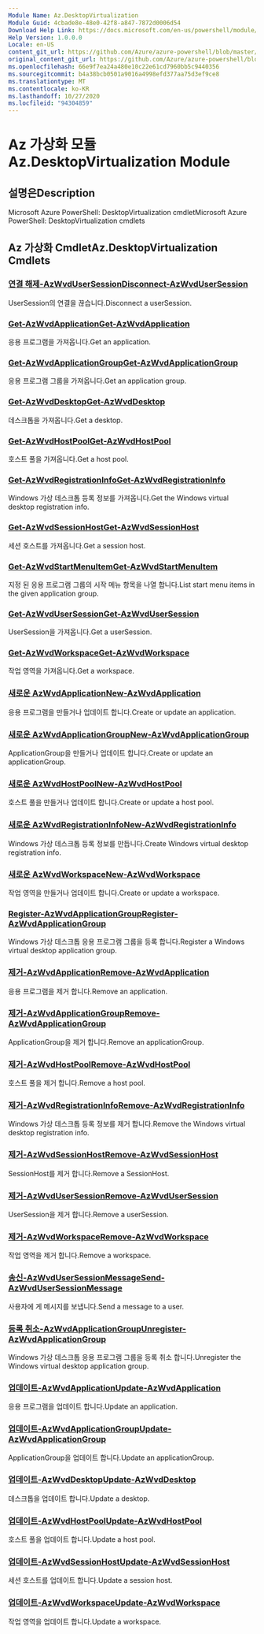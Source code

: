```yaml
---
Module Name: Az.DesktopVirtualization
Module Guid: 4cbade8e-48e0-42f8-a847-7872d0006d54
Download Help Link: https://docs.microsoft.com/en-us/powershell/module/az.desktopvirtualization
Help Version: 1.0.0.0
Locale: en-US
content_git_url: https://github.com/Azure/azure-powershell/blob/master/src/DesktopVirtualization/help/Az.DesktopVirtualization.md
original_content_git_url: https://github.com/Azure/azure-powershell/blob/master/src/DesktopVirtualization/help/Az.DesktopVirtualization.md
ms.openlocfilehash: 66e9f7ea24a480e10c22e61cd7960bb5c9440356
ms.sourcegitcommit: b4a38bcb0501a9016a4998efd377aa75d3ef9ce8
ms.translationtype: MT
ms.contentlocale: ko-KR
ms.lasthandoff: 10/27/2020
ms.locfileid: "94304859"
---
```

# <span data-ttu-id="10919-101">Az 가상화 모듈</span><span class="sxs-lookup"><span data-stu-id="10919-101">Az.DesktopVirtualization Module</span></span>
## <span data-ttu-id="10919-102">설명은</span><span class="sxs-lookup"><span data-stu-id="10919-102">Description</span></span>
<span data-ttu-id="10919-103">Microsoft Azure PowerShell: DesktopVirtualization cmdlet</span><span class="sxs-lookup"><span data-stu-id="10919-103">Microsoft Azure PowerShell: DesktopVirtualization cmdlets</span></span>

## <span data-ttu-id="10919-104">Az 가상화 Cmdlet</span><span class="sxs-lookup"><span data-stu-id="10919-104">Az.DesktopVirtualization Cmdlets</span></span>
### [<span data-ttu-id="10919-105">연결 해제-AzWvdUserSession</span><span class="sxs-lookup"><span data-stu-id="10919-105">Disconnect-AzWvdUserSession</span></span>](Disconnect-AzWvdUserSession.md)
<span data-ttu-id="10919-106">UserSession의 연결을 끊습니다.</span><span class="sxs-lookup"><span data-stu-id="10919-106">Disconnect a userSession.</span></span>

### [<span data-ttu-id="10919-107">Get-AzWvdApplication</span><span class="sxs-lookup"><span data-stu-id="10919-107">Get-AzWvdApplication</span></span>](Get-AzWvdApplication.md)
<span data-ttu-id="10919-108">응용 프로그램을 가져옵니다.</span><span class="sxs-lookup"><span data-stu-id="10919-108">Get an application.</span></span>

### [<span data-ttu-id="10919-109">Get-AzWvdApplicationGroup</span><span class="sxs-lookup"><span data-stu-id="10919-109">Get-AzWvdApplicationGroup</span></span>](Get-AzWvdApplicationGroup.md)
<span data-ttu-id="10919-110">응용 프로그램 그룹을 가져옵니다.</span><span class="sxs-lookup"><span data-stu-id="10919-110">Get an application group.</span></span>

### [<span data-ttu-id="10919-111">Get-AzWvdDesktop</span><span class="sxs-lookup"><span data-stu-id="10919-111">Get-AzWvdDesktop</span></span>](Get-AzWvdDesktop.md)
<span data-ttu-id="10919-112">데스크톱을 가져옵니다.</span><span class="sxs-lookup"><span data-stu-id="10919-112">Get a desktop.</span></span>

### [<span data-ttu-id="10919-113">Get-AzWvdHostPool</span><span class="sxs-lookup"><span data-stu-id="10919-113">Get-AzWvdHostPool</span></span>](Get-AzWvdHostPool.md)
<span data-ttu-id="10919-114">호스트 풀을 가져옵니다.</span><span class="sxs-lookup"><span data-stu-id="10919-114">Get a host pool.</span></span>

### [<span data-ttu-id="10919-115">Get-AzWvdRegistrationInfo</span><span class="sxs-lookup"><span data-stu-id="10919-115">Get-AzWvdRegistrationInfo</span></span>](Get-AzWvdRegistrationInfo.md)
<span data-ttu-id="10919-116">Windows 가상 데스크톱 등록 정보를 가져옵니다.</span><span class="sxs-lookup"><span data-stu-id="10919-116">Get the Windows virtual desktop registration info.</span></span>

### [<span data-ttu-id="10919-117">Get-AzWvdSessionHost</span><span class="sxs-lookup"><span data-stu-id="10919-117">Get-AzWvdSessionHost</span></span>](Get-AzWvdSessionHost.md)
<span data-ttu-id="10919-118">세션 호스트를 가져옵니다.</span><span class="sxs-lookup"><span data-stu-id="10919-118">Get a session host.</span></span>

### [<span data-ttu-id="10919-119">Get-AzWvdStartMenuItem</span><span class="sxs-lookup"><span data-stu-id="10919-119">Get-AzWvdStartMenuItem</span></span>](Get-AzWvdStartMenuItem.md)
<span data-ttu-id="10919-120">지정 된 응용 프로그램 그룹의 시작 메뉴 항목을 나열 합니다.</span><span class="sxs-lookup"><span data-stu-id="10919-120">List start menu items in the given application group.</span></span>

### [<span data-ttu-id="10919-121">Get-AzWvdUserSession</span><span class="sxs-lookup"><span data-stu-id="10919-121">Get-AzWvdUserSession</span></span>](Get-AzWvdUserSession.md)
<span data-ttu-id="10919-122">UserSession을 가져옵니다.</span><span class="sxs-lookup"><span data-stu-id="10919-122">Get a userSession.</span></span>

### [<span data-ttu-id="10919-123">Get-AzWvdWorkspace</span><span class="sxs-lookup"><span data-stu-id="10919-123">Get-AzWvdWorkspace</span></span>](Get-AzWvdWorkspace.md)
<span data-ttu-id="10919-124">작업 영역을 가져옵니다.</span><span class="sxs-lookup"><span data-stu-id="10919-124">Get a workspace.</span></span>

### [<span data-ttu-id="10919-125">새로운 AzWvdApplication</span><span class="sxs-lookup"><span data-stu-id="10919-125">New-AzWvdApplication</span></span>](New-AzWvdApplication.md)
<span data-ttu-id="10919-126">응용 프로그램을 만들거나 업데이트 합니다.</span><span class="sxs-lookup"><span data-stu-id="10919-126">Create or update an application.</span></span>

### [<span data-ttu-id="10919-127">새로운 AzWvdApplicationGroup</span><span class="sxs-lookup"><span data-stu-id="10919-127">New-AzWvdApplicationGroup</span></span>](New-AzWvdApplicationGroup.md)
<span data-ttu-id="10919-128">ApplicationGroup을 만들거나 업데이트 합니다.</span><span class="sxs-lookup"><span data-stu-id="10919-128">Create or update an applicationGroup.</span></span>

### [<span data-ttu-id="10919-129">새로운 AzWvdHostPool</span><span class="sxs-lookup"><span data-stu-id="10919-129">New-AzWvdHostPool</span></span>](New-AzWvdHostPool.md)
<span data-ttu-id="10919-130">호스트 풀을 만들거나 업데이트 합니다.</span><span class="sxs-lookup"><span data-stu-id="10919-130">Create or update a host pool.</span></span>

### [<span data-ttu-id="10919-131">새로운 AzWvdRegistrationInfo</span><span class="sxs-lookup"><span data-stu-id="10919-131">New-AzWvdRegistrationInfo</span></span>](New-AzWvdRegistrationInfo.md)
<span data-ttu-id="10919-132">Windows 가상 데스크톱 등록 정보를 만듭니다.</span><span class="sxs-lookup"><span data-stu-id="10919-132">Create Windows virtual desktop registration info.</span></span>

### [<span data-ttu-id="10919-133">새로운 AzWvdWorkspace</span><span class="sxs-lookup"><span data-stu-id="10919-133">New-AzWvdWorkspace</span></span>](New-AzWvdWorkspace.md)
<span data-ttu-id="10919-134">작업 영역을 만들거나 업데이트 합니다.</span><span class="sxs-lookup"><span data-stu-id="10919-134">Create or update a workspace.</span></span>

### [<span data-ttu-id="10919-135">Register-AzWvdApplicationGroup</span><span class="sxs-lookup"><span data-stu-id="10919-135">Register-AzWvdApplicationGroup</span></span>](Register-AzWvdApplicationGroup.md)
<span data-ttu-id="10919-136">Windows 가상 데스크톱 응용 프로그램 그룹을 등록 합니다.</span><span class="sxs-lookup"><span data-stu-id="10919-136">Register a Windows virtual desktop application group.</span></span>

### [<span data-ttu-id="10919-137">제거-AzWvdApplication</span><span class="sxs-lookup"><span data-stu-id="10919-137">Remove-AzWvdApplication</span></span>](Remove-AzWvdApplication.md)
<span data-ttu-id="10919-138">응용 프로그램을 제거 합니다.</span><span class="sxs-lookup"><span data-stu-id="10919-138">Remove an application.</span></span>

### [<span data-ttu-id="10919-139">제거-AzWvdApplicationGroup</span><span class="sxs-lookup"><span data-stu-id="10919-139">Remove-AzWvdApplicationGroup</span></span>](Remove-AzWvdApplicationGroup.md)
<span data-ttu-id="10919-140">ApplicationGroup을 제거 합니다.</span><span class="sxs-lookup"><span data-stu-id="10919-140">Remove an applicationGroup.</span></span>

### [<span data-ttu-id="10919-141">제거-AzWvdHostPool</span><span class="sxs-lookup"><span data-stu-id="10919-141">Remove-AzWvdHostPool</span></span>](Remove-AzWvdHostPool.md)
<span data-ttu-id="10919-142">호스트 풀을 제거 합니다.</span><span class="sxs-lookup"><span data-stu-id="10919-142">Remove a host pool.</span></span>

### [<span data-ttu-id="10919-143">제거-AzWvdRegistrationInfo</span><span class="sxs-lookup"><span data-stu-id="10919-143">Remove-AzWvdRegistrationInfo</span></span>](Remove-AzWvdRegistrationInfo.md)
<span data-ttu-id="10919-144">Windows 가상 데스크톱 등록 정보를 제거 합니다.</span><span class="sxs-lookup"><span data-stu-id="10919-144">Remove the Windows virtual desktop registration info.</span></span>

### [<span data-ttu-id="10919-145">제거-AzWvdSessionHost</span><span class="sxs-lookup"><span data-stu-id="10919-145">Remove-AzWvdSessionHost</span></span>](Remove-AzWvdSessionHost.md)
<span data-ttu-id="10919-146">SessionHost를 제거 합니다.</span><span class="sxs-lookup"><span data-stu-id="10919-146">Remove a SessionHost.</span></span>

### [<span data-ttu-id="10919-147">제거-AzWvdUserSession</span><span class="sxs-lookup"><span data-stu-id="10919-147">Remove-AzWvdUserSession</span></span>](Remove-AzWvdUserSession.md)
<span data-ttu-id="10919-148">UserSession을 제거 합니다.</span><span class="sxs-lookup"><span data-stu-id="10919-148">Remove a userSession.</span></span>

### [<span data-ttu-id="10919-149">제거-AzWvdWorkspace</span><span class="sxs-lookup"><span data-stu-id="10919-149">Remove-AzWvdWorkspace</span></span>](Remove-AzWvdWorkspace.md)
<span data-ttu-id="10919-150">작업 영역을 제거 합니다.</span><span class="sxs-lookup"><span data-stu-id="10919-150">Remove a workspace.</span></span>

### [<span data-ttu-id="10919-151">송신-AzWvdUserSessionMessage</span><span class="sxs-lookup"><span data-stu-id="10919-151">Send-AzWvdUserSessionMessage</span></span>](Send-AzWvdUserSessionMessage.md)
<span data-ttu-id="10919-152">사용자에 게 메시지를 보냅니다.</span><span class="sxs-lookup"><span data-stu-id="10919-152">Send a message to a user.</span></span>

### [<span data-ttu-id="10919-153">등록 취소-AzWvdApplicationGroup</span><span class="sxs-lookup"><span data-stu-id="10919-153">Unregister-AzWvdApplicationGroup</span></span>](Unregister-AzWvdApplicationGroup.md)
<span data-ttu-id="10919-154">Windows 가상 데스크톱 응용 프로그램 그룹을 등록 취소 합니다.</span><span class="sxs-lookup"><span data-stu-id="10919-154">Unregister the Windows virtual desktop application group.</span></span>

### [<span data-ttu-id="10919-155">업데이트-AzWvdApplication</span><span class="sxs-lookup"><span data-stu-id="10919-155">Update-AzWvdApplication</span></span>](Update-AzWvdApplication.md)
<span data-ttu-id="10919-156">응용 프로그램을 업데이트 합니다.</span><span class="sxs-lookup"><span data-stu-id="10919-156">Update an application.</span></span>

### [<span data-ttu-id="10919-157">업데이트-AzWvdApplicationGroup</span><span class="sxs-lookup"><span data-stu-id="10919-157">Update-AzWvdApplicationGroup</span></span>](Update-AzWvdApplicationGroup.md)
<span data-ttu-id="10919-158">ApplicationGroup을 업데이트 합니다.</span><span class="sxs-lookup"><span data-stu-id="10919-158">Update an applicationGroup.</span></span>

### [<span data-ttu-id="10919-159">업데이트-AzWvdDesktop</span><span class="sxs-lookup"><span data-stu-id="10919-159">Update-AzWvdDesktop</span></span>](Update-AzWvdDesktop.md)
<span data-ttu-id="10919-160">데스크톱을 업데이트 합니다.</span><span class="sxs-lookup"><span data-stu-id="10919-160">Update a desktop.</span></span>

### [<span data-ttu-id="10919-161">업데이트-AzWvdHostPool</span><span class="sxs-lookup"><span data-stu-id="10919-161">Update-AzWvdHostPool</span></span>](Update-AzWvdHostPool.md)
<span data-ttu-id="10919-162">호스트 풀을 업데이트 합니다.</span><span class="sxs-lookup"><span data-stu-id="10919-162">Update a host pool.</span></span>

### [<span data-ttu-id="10919-163">업데이트-AzWvdSessionHost</span><span class="sxs-lookup"><span data-stu-id="10919-163">Update-AzWvdSessionHost</span></span>](Update-AzWvdSessionHost.md)
<span data-ttu-id="10919-164">세션 호스트를 업데이트 합니다.</span><span class="sxs-lookup"><span data-stu-id="10919-164">Update a session host.</span></span>

### [<span data-ttu-id="10919-165">업데이트-AzWvdWorkspace</span><span class="sxs-lookup"><span data-stu-id="10919-165">Update-AzWvdWorkspace</span></span>](Update-AzWvdWorkspace.md)
<span data-ttu-id="10919-166">작업 영역을 업데이트 합니다.</span><span class="sxs-lookup"><span data-stu-id="10919-166">Update a workspace.</span></span>

